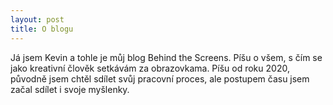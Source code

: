 ```yaml
---
layout: post
title: O blogu
---
```


Já jsem Kevin a tohle je můj blog Behind the Screens. Píšu o všem, s čím se jako kreativní člověk setkávám za obrazovkama.
Píšu od roku 2020, původně jsem chtěl sdílet svůj pracovní proces, ale postupem času jsem začal sdílet i svoje myšlenky.
